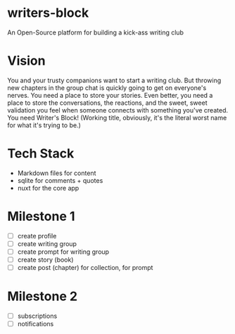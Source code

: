 # writers-block

An Open-Source platform for building a kick-ass writing club

# Vision

You and your trusty companions want to start a writing club. But throwing new chapters in the group chat is quickly going to get on everyone's nerves. 
You need a place to store your stories. Even better, you need a place to store the conversations, the reactions, and the sweet, sweet validation you feel when someone connects with something you've created.
You need Writer's Block!
(Working title, obviously, it's the literal worst name for what it's trying to be.)

# Tech Stack
- Markdown files for content
- sqlite for comments + quotes
- nuxt for the core app

# Milestone 1
- [ ] create profile
- [ ] create writing group
- [ ] create prompt for writing group
- [ ] create story (book)
- [ ] create post (chapter) for collection, for prompt

# Milestone 2
- [ ] subscriptions
- [ ] notifications